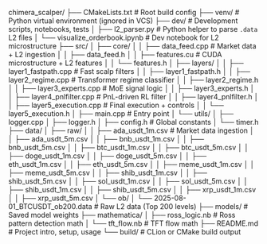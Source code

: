 chimera_scalper/
├── CMakeLists.txt                  # Root build config
├── venv/                           # Python virtual environment (ignored in VCS)
├── dev/                            # Development scripts, notebooks, tests
│   ├── l2_parser.py                # Python helper to parse `.data` L2 files
│   └── visualize_orderbook.ipynb   # Dev notebook for L2 microstructure
├── src/
│   ├── core/
│   │   ├── data_feed.cpp           # Market data + L2 ingestion
│   │   ├── data_feed.h
│   │   ├── features.cu             # CUDA microstructure + L2 features
│   │   └── features.h
│   ├── layers/
│   │   ├── layer1_fastpath.cpp     # Fast scalp filters
│   │   ├── layer1_fastpath.h
│   │   ├── layer2_regime.cpp       # Transformer regime classifier
│   │   ├── layer2_regime.h
│   │   ├── layer3_experts.cpp      # MoE signal logic
│   │   ├── layer3_experts.h
│   │   ├── layer4_pnlfilter.cpp    # PnL-driven RL filter
│   │   ├── layer4_pnlfilter.h
│   │   ├── layer5_execution.cpp    # Final execution + controls
│   │   └── layer5_execution.h
│   ├── main.cpp                    # Entry point
│   └── utils/
│       ├── logger.cpp
│       ├── logger.h
│       ├── config.h                # Global constants
│       └── timer.h
├── data/
│   ├── raw/
│   │   ├── ada_usdt_1m.csv       # Market data ingestion
│   │   ├── ada_usdt_5m.csv
│   │   ├── bnb_usdt_1m.csv
│   │   ├── bnb_usdt_5m.csv
│   │   ├── btc_usdt_1m.csv
│   │   ├── btc_usdt_5m.csv
│   │   ├── doge_usdt_1m.csv
│   │   ├── doge_usdt_5m.csv
│   │   ├── eth_usdt_1m.csv 
│   │   ├── eth_usdt_5m.csv
│   │   ├── meme_usdt_1m.csv
│   │   ├── meme_usdt_5m.csv
│   │   ├── shib_usdt_1m.csv
│   │   ├── shib_usdt_5m.csv
│   │   ├── sol_usdt_1m.csv
│   │   ├── sol_usdt_5m.csv
│   │   ├── shib_usdt_1m.csv
│   │   ├── shib_usdt_5m.csv
│   │   ├── xrp_usdt_1m.csv
│   │   ├── xrp_usdt_5m.csv
│   └── ob/
│       └── 2025-08-01_BTCUSDT_ob200.data   # Raw L2 data (Top 200 levels)
├── models/                         # Saved model weights
├── mathematica/
│   ├── ross_logic.nb               # Ross pattern detection math
│   └── tft_flow.nb                 # TFT flow math
├── README.md                       # Project intro, setup, usage
└── build/                          # CLion or CMake build output
